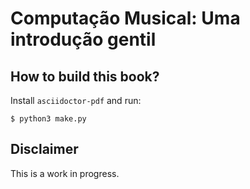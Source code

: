 # Computação Musical: Uma introdução gentil


## How to build this book?

Install `asciidoctor-pdf` and run:

```
$ python3 make.py
```


## Disclaimer

This is a work in progress.
